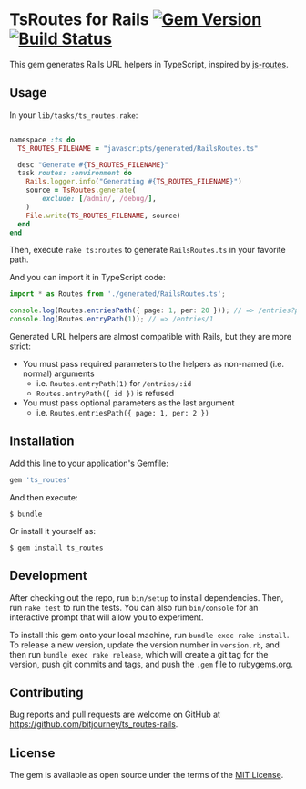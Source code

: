 # TsRoutes for Rails [![Gem Version](https://badge.fury.io/rb/ts_routes.svg)](https://badge.fury.io/rb/ts_routes) [![Build Status](https://travis-ci.org/bitjourney/ts_routes-rails.svg?branch=master)](https://travis-ci.org/bitjourney/ts_routes-rails)

This gem generates Rails URL helpers in TypeScript, inspired by [js-routes](https://github.com/railsware/js-routes).


## Usage

In your `lib/tasks/ts_routes.rake`:

```ruby:ts_routes.rake

namespace :ts do
  TS_ROUTES_FILENAME = "javascripts/generated/RailsRoutes.ts"

  desc "Generate #{TS_ROUTES_FILENAME}"
  task routes: :environment do
    Rails.logger.info("Generating #{TS_ROUTES_FILENAME}")
    source = TsRoutes.generate(
        exclude: [/admin/, /debug/],
    )
    File.write(TS_ROUTES_FILENAME, source)
  end
end
```

Then, execute `rake ts:routes` to generate `RailsRoutes.ts` in your favorite path.

And you can import it in TypeScript code:


```foo.ts
import * as Routes from './generated/RailsRoutes.ts';

console.log(Routes.entriesPath({ page: 1, per: 20 })); // => /entries?page=1&per=20
console.log(Routes.entryPath(1)); // => /entries/1
```

Generated URL helpers are almost compatible with Rails, but they are more strict:

* You must pass required parameters to the helpers as non-named (i.e. normal) arguments
  * i.e. `Routes.entryPath(1)` for `/entries/:id`
  * `Routes.entryPath({ id })` is refused
* You must pass optional parameters as the last argument
  * i.e. `Routes.entriesPath({ page: 1, per: 2 })`

## Installation

Add this line to your application's Gemfile:

```ruby
gem 'ts_routes'
```

And then execute:

    $ bundle

Or install it yourself as:

    $ gem install ts_routes

## Development

After checking out the repo, run `bin/setup` to install dependencies. Then, run `rake test` to run the tests. You can also run `bin/console` for an interactive prompt that will allow you to experiment.

To install this gem onto your local machine, run `bundle exec rake install`. To release a new version, update the version number in `version.rb`, and then run `bundle exec rake release`, which will create a git tag for the version, push git commits and tags, and push the `.gem` file to [rubygems.org](https://rubygems.org).

## Contributing

Bug reports and pull requests are welcome on GitHub at https://github.com/bitjourney/ts_routes-rails.

## License

The gem is available as open source under the terms of the [MIT License](http://opensource.org/licenses/MIT).
